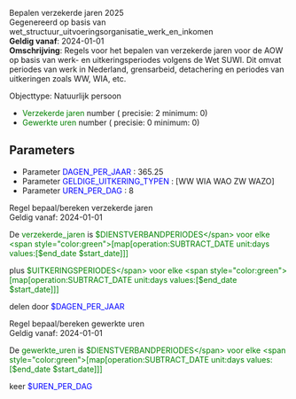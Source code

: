 Bepalen verzekerde jaren 2025 \
Gegenereerd op basis van wet_structuur_uitvoeringsorganisatie_werk_en_inkomen \
**Geldig vanaf**: 2024-01-01 \
**Omschrijving**: Regels voor het bepalen van verzekerde jaren voor de AOW op basis van werk- en uitkeringsperiodes volgens de Wet SUWI. Dit omvat periodes van werk in Nederland, grensarbeid, detachering en periodes van uitkeringen zoals WW, WIA, etc.


Objecttype: Natuurlijk persoon
- <span style="color:green">Verzekerde jaren</span> number ( precisie: 2 minimum: 0)
- <span style="color:green">Gewerkte uren</span> number ( precisie: 0 minimum: 0)

## Parameters ##
- Parameter <span style="color:blue">DAGEN_PER_JAAR</span> : 365.25
- Parameter <span style="color:blue">GELDIGE_UITKERING_TYPEN</span> : [WW WIA WAO ZW WAZO]
- Parameter <span style="color:blue">UREN_PER_DAG</span> : 8


Regel bepaal/bereken verzekerde jaren \
Geldig vanaf: 2024-01-01

De <span style="color: green">verzekerde_jaren</span> is
<span style="color:green">$DIENSTVERBANDPERIODES</span> voor elke <span style="color:green">[map[operation:SUBTRACT_DATE unit:days values:[$end_date $start_date]]]</span>

 plus <span style="color:green">$UITKERINGSPERIODES</span> voor elke <span style="color:green">[map[operation:SUBTRACT_DATE unit:days values:[$end_date $start_date]]]</span>



 delen door <span style="color:blue">$DAGEN_PER_JAAR</span>


Regel bepaal/bereken gewerkte uren \
Geldig vanaf: 2024-01-01

De <span style="color: green">gewerkte_uren</span> is
<span style="color:green">$DIENSTVERBANDPERIODES</span> voor elke <span style="color:green">[map[operation:SUBTRACT_DATE unit:days values:[$end_date $start_date]]]</span>

 keer <span style="color:blue">$UREN_PER_DAG</span>


